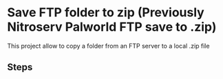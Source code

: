 # Save FTP folder to zip (Previously Nitroserv Palworld FTP save to .zip)

This project allow to copy a folder from an FTP server to a local .zip file

## Steps
